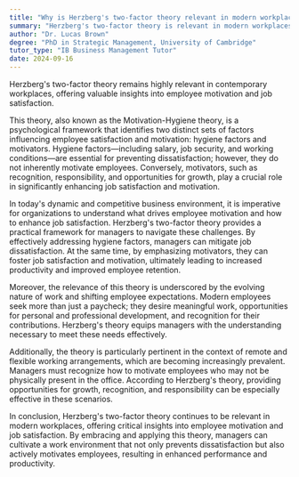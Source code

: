 ```yaml
---
title: "Why is Herzberg's two-factor theory relevant in modern workplaces?"
summary: "Herzberg's two-factor theory is relevant in modern workplaces as it provides insight into employee motivation and job satisfaction."
author: "Dr. Lucas Brown"
degree: "PhD in Strategic Management, University of Cambridge"
tutor_type: "IB Business Management Tutor"
date: 2024-09-16
---
```


Herzberg's two-factor theory remains highly relevant in contemporary workplaces, offering valuable insights into employee motivation and job satisfaction.

This theory, also known as the Motivation-Hygiene theory, is a psychological framework that identifies two distinct sets of factors influencing employee satisfaction and motivation: hygiene factors and motivators. Hygiene factors—including salary, job security, and working conditions—are essential for preventing dissatisfaction; however, they do not inherently motivate employees. Conversely, motivators, such as recognition, responsibility, and opportunities for growth, play a crucial role in significantly enhancing job satisfaction and motivation.

In today's dynamic and competitive business environment, it is imperative for organizations to understand what drives employee motivation and how to enhance job satisfaction. Herzberg's two-factor theory provides a practical framework for managers to navigate these challenges. By effectively addressing hygiene factors, managers can mitigate job dissatisfaction. At the same time, by emphasizing motivators, they can foster job satisfaction and motivation, ultimately leading to increased productivity and improved employee retention.

Moreover, the relevance of this theory is underscored by the evolving nature of work and shifting employee expectations. Modern employees seek more than just a paycheck; they desire meaningful work, opportunities for personal and professional development, and recognition for their contributions. Herzberg's theory equips managers with the understanding necessary to meet these needs effectively.

Additionally, the theory is particularly pertinent in the context of remote and flexible working arrangements, which are becoming increasingly prevalent. Managers must recognize how to motivate employees who may not be physically present in the office. According to Herzberg's theory, providing opportunities for growth, recognition, and responsibility can be especially effective in these scenarios.

In conclusion, Herzberg's two-factor theory continues to be relevant in modern workplaces, offering critical insights into employee motivation and job satisfaction. By embracing and applying this theory, managers can cultivate a work environment that not only prevents dissatisfaction but also actively motivates employees, resulting in enhanced performance and productivity.
    